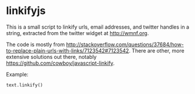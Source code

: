 linkifyjs
=========

This is a small script to linkify urls, email addresses, and twitter handles in a string, extracted from the twitter widget at <http://wmnf.org>.

The code is mostly from <http://stackoverflow.com/questions/37684/how-to-replace-plain-urls-with-links/7123542#7123542>. There are other, more extensive solutions out there, notably <https://github.com/cowboy/javascript-linkify>.

Example:

    text.linkify()
    
